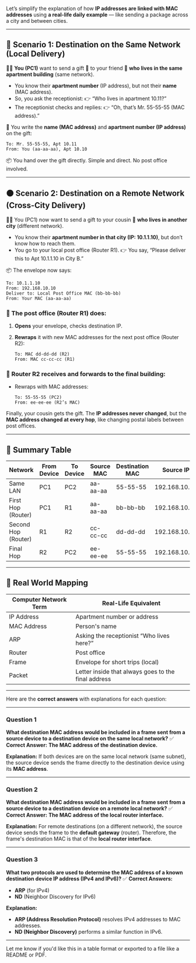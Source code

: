 Let’s simplify the explanation of how **IP addresses are linked with MAC addresses** using **a real-life daily example** — like sending a package across a city and between cities.

---

## 🔵 Scenario 1: **Destination on the Same Network (Local Delivery)**

🧍‍♂️ **You (PC1)** want to send a gift 🎁 to your friend 👤 **who lives in the same apartment building** (same network).

* You know their **apartment number** (IP address), but not their **name** (MAC address).
* So, you ask the receptionist:
  👉 “Who lives in apartment 10.11?”
* The receptionist checks and replies:
  👉 “Oh, that’s Mr. 55-55-55 (MAC address).”

🎁 You write the **name (MAC address)** and **apartment number (IP address)** on the gift:

```
To: Mr. 55-55-55, Apt 10.11
From: You (aa-aa-aa), Apt 10.10
```

📦 You hand over the gift directly. Simple and direct. No post office involved.

---

## 🟠 Scenario 2: **Destination on a Remote Network (Cross-City Delivery)**

🧍‍♂️ You (PC1) now want to send a gift to your cousin 👤 **who lives in another city** (different network).

* You know their **apartment number in that city (IP: 10.1.1.10)**, but don’t know how to reach them.
* You go to your local post office (Router R1).
  👉 You say, “Please deliver this to Apt 10.1.1.10 in City B.”

📦 The envelope now says:

```
To: 10.1.1.10
From: 192.168.10.10
Deliver to: Local Post Office MAC (bb-bb-bb)
From: Your MAC (aa-aa-aa)
```

### 📮 The post office (Router R1) does:

1. **Opens** your envelope, checks destination IP.
2. **Rewraps** it with new MAC addresses for the next post office (Router R2):

   ```
   To: MAC dd-dd-dd (R2)
   From: MAC cc-cc-cc (R1)
   ```

### 📮 Router R2 receives and forwards to the final building:

* Rewraps with MAC addresses:

  ```
  To: 55-55-55 (PC2)
  From: ee-ee-ee (R2’s MAC)
  ```

Finally, your cousin gets the gift. The **IP addresses never changed**, but the **MAC address changed at every hop**, like changing postal labels between post offices.

---

## 🧠 Summary Table

| Network             | From Device | To Device | Source MAC | Destination MAC | Source IP     | Destination IP |
| ------------------- | ----------- | --------- | ---------- | --------------- | ------------- | -------------- |
| Same LAN            | PC1         | PC2       | aa-aa-aa   | 55-55-55        | 192.168.10.10 | 192.168.10.11  |
| First Hop (Router)  | PC1         | R1        | aa-aa-aa   | bb-bb-bb        | 192.168.10.10 | 10.1.1.10      |
| Second Hop (Router) | R1          | R2        | cc-cc-cc   | dd-dd-dd        | 192.168.10.10 | 10.1.1.10      |
| Final Hop           | R2          | PC2       | ee-ee-ee   | 55-55-55        | 192.168.10.10 | 10.1.1.10      |

---

## 🔁 Real World Mapping

| Computer Network Term | Real-Life Equivalent                                |
| --------------------- | --------------------------------------------------- |
| IP Address            | Apartment number or address                         |
| MAC Address           | Person's name                                       |
| ARP                   | Asking the receptionist “Who lives here?”           |
| Router                | Post office                                         |
| Frame                 | Envelope for short trips (local)                    |
| Packet                | Letter inside that always goes to the final address |

---

Here are the **correct answers** with explanations for each question:

---

### **Question 1**

**What destination MAC address would be included in a frame sent from a source device to a destination device on the same local network?**
✅ **Correct Answer:** **The MAC address of the destination device.**

**Explanation:**
If both devices are on the same local network (same subnet), the source device sends the frame directly to the destination device using its **MAC address**.

---

### **Question 2**

**What destination MAC address would be included in a frame sent from a source device to a destination device on a remote local network?**
✅ **Correct Answer:** **The MAC address of the local router interface.**

**Explanation:**
For remote destinations (on a different network), the source device sends the frame to the **default gateway** (router). Therefore, the frame's destination MAC is that of the **local router interface**.

---

### **Question 3**

**What two protocols are used to determine the MAC address of a known destination device IP address (IPv4 and IPv6)?**
✅ **Correct Answers:**

* **ARP** (for IPv4)
* **ND** (Neighbor Discovery for IPv6)

**Explanation:**

* **ARP (Address Resolution Protocol)** resolves IPv4 addresses to MAC addresses.
* **ND (Neighbor Discovery)** performs a similar function in IPv6.

---

Let me know if you'd like this in a table format or exported to a file like a README or PDF.

